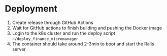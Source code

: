 # Deployment

1. Create release through GitHub Actions
2. Wait for GitHub actions to finish building and pushing the Docker image
3. Login to the k8s cluster and run the deploy script `~/deploy_finance_micromanager`
4. The container should take around 2-3min to boot and start the Rails server
